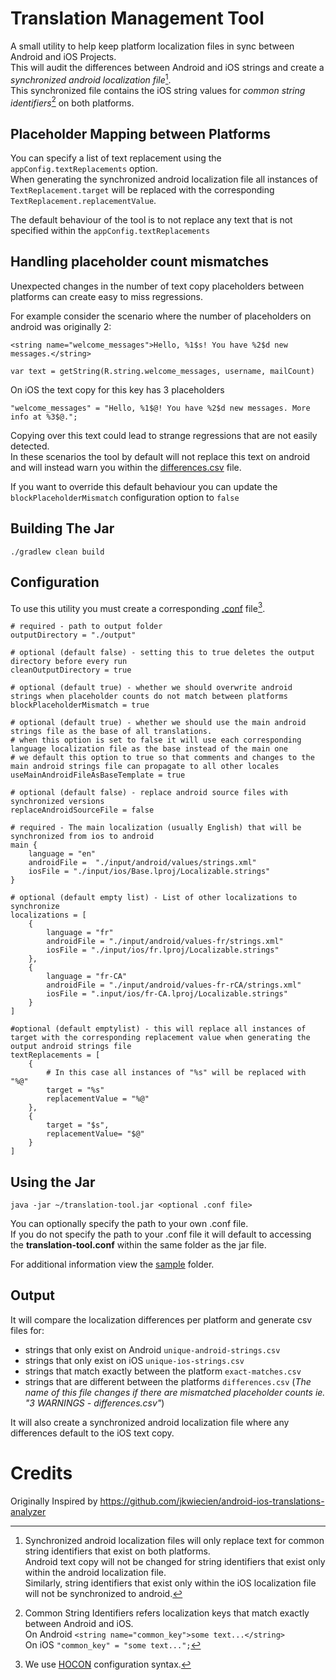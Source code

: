 # Translation Management Tool

A small utility to help keep platform localization files in sync between Android and iOS Projects.  
This will audit the differences between Android and iOS strings and create a _synchronized android localization file_[^1].  
This synchronized file contains the iOS string values for _common string identifiers_[^2] on both platforms.

## Placeholder Mapping between Platforms

You can specify a list of text replacement using the `appConfig.textReplacements` option.  
When generating the synchronized android localization file all instances of `TextReplacement.target` will be replaced with the corresponding `TextReplacement.replacementValue`.

The default behaviour of the tool is to not replace any text that is not specified within the `appConfig.textReplacements`

## Handling placeholder count mismatches
Unexpected changes in the number of text copy placeholders between platforms can create easy to miss regressions.

For example consider the scenario where the number of placeholders on android was originally 2:
```
<string name="welcome_messages">Hello, %1$s! You have %2$d new messages.</string>

var text = getString(R.string.welcome_messages, username, mailCount)
```

On iOS the text copy for this key has 3 placeholders
```
"welcome_messages" = "Hello, %1$@! You have %2$d new messages. More info at %3$@.";
```

Copying over this text could lead to strange regressions that are not easily detected.  
In these scenarios the tool by default will not replace this text on android and will instead warn you within the [differences.csv](./sample/output/en/1%20WARNINGS%20-%20differences.csv) file.

If you want to override this default behaviour you can update the `blockPlaceholderMismatch` configuration option to `false`


## Building The Jar
```
./gradlew clean build
```

## Configuration
To use this utility you must create a corresponding [.conf](./sample/translation-tool.conf) file[^3].

```
# required - path to output folder
outputDirectory = "./output"

# optional (default false) - setting this to true deletes the output directory before every run
cleanOutputDirectory = true

# optional (default true) - whether we should overwrite android strings when placeholder counts do not match between platforms
blockPlaceholderMismatch = true

# optional (default true) - whether we should use the main android strings file as the base of all translations.
# when this option is set to false it will use each corresponding language localization file as the base instead of the main one
# we default this option to true so that comments and changes to the main android strings file can propagate to all other locales
useMainAndroidFileAsBaseTemplate = true

# optional (default false) - replace android source files with synchronized versions
replaceAndroidSourceFile = false

# required - The main localization (usually English) that will be synchronized from ios to android
main {
    language = "en"
    androidFile =  "./input/android/values/strings.xml"
    iosFile = "./input/ios/Base.lproj/Localizable.strings"
}

# optional (default empty list) - List of other localizations to synchronize
localizations = [
	{
        language = "fr"
        androidFile = "./input/android/values-fr/strings.xml"
        iosFile = "./input/ios/fr.lproj/Localizable.strings"
    },
    {
        language = "fr-CA"
        androidFile = "./input/android/values-fr-rCA/strings.xml"
        iosFile = ".input/ios/fr-CA.lproj/Localizable.strings"
    }
]

#optional (default emptylist) - this will replace all instances of target with the corresponding replacement value when generating the output android strings file
textReplacements = [
    {
        # In this case all instances of "%s" will be replaced with "%@"
        target = "%s"
        replacementValue = "%@"
    },
    {
        target = "$s",
        replacementValue= "$@"
    }
]
```

## Using the Jar
```
java -jar ~/translation-tool.jar <optional .conf file>
```

You can optionally specify the path to your own .conf file.  
If you do not specify the path to your .conf file it will default to accessing the **translation-tool.conf** within the same folder as the jar file.  

For additional information view the [sample](./sample) folder.

## Output

It will compare the localization differences per platform and generate csv files for:
- strings that only exist on Android `unique-android-strings.csv`
- strings that only exist on iOS `unique-ios-strings.csv`
- strings that match exactly between the platform `exact-matches.csv`
- strings that are different between the platforms `differences.csv` (*The name of this file changes if there are mismatched placeholder counts ie. "3 WARNINGS - differences.csv"*)

It will also create a synchronized android localization file where any differences default to the iOS text copy.

# Credits
Originally Inspired by https://github.com/jkwiecien/android-ios-translations-analyzer

[^1]: Synchronized android localization files will only replace text for common string identifiers that exist on both platforms.   
  Android text copy will not be changed for string identifiers that exist only within the android localization file.  
  Similarly, string identifiers that exist only within the iOS localization file will not be synchronized to android.  

[^2]: Common String Identifiers refers localization keys that match exactly between Android and iOS.  
  On Android `<string name="common_key">some text...</string>`  
  On iOS `"common_key" = "some text...";`

[^3]: We use [HOCON](https://github.com/lightbend/config/blob/main/HOCON.md) configuration syntax.